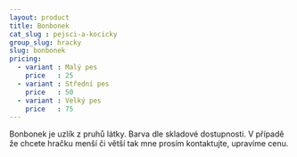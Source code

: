 ```yaml
---
layout: product
title: Bonbonek
cat_slug : pejsci-a-kocicky
group_slug: hracky
slug: bonbonek
pricing:
  - variant : Malý pes
    price   : 25
  - variant : Střední pes
    price   : 50
  - variant : Velký pes
    price   : 75
---
```


Bonbonek je uzlík z pruhů látky. Barva dle skladové dostupnosti.  V případě že chcete hračku menší či větší tak mne prosím kontaktujte, upravíme cenu.

